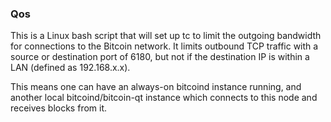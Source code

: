 ### Qos ###

This is a Linux bash script that will set up tc to limit the outgoing bandwidth for connections to the Bitcoin network. It limits outbound TCP traffic with a source or destination port of 6180, but not if the destination IP is within a LAN (defined as 192.168.x.x).

This means one can have an always-on bitcoind instance running, and another local bitcoind/bitcoin-qt instance which connects to this node and receives blocks from it.
